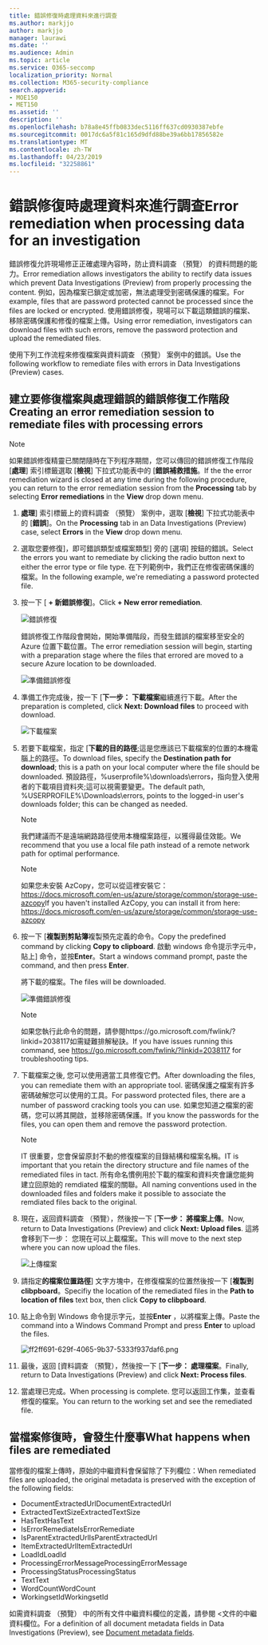 ```yaml
---
title: 錯誤修復時處理資料來進行調查
ms.author: markjjo
author: markjjo
manager: laurawi
ms.date: ''
ms.audience: Admin
ms.topic: article
ms.service: O365-seccomp
localization_priority: Normal
ms.collection: M365-security-compliance
search.appverid:
- MOE150
- MET150
ms.assetid: ''
description: ''
ms.openlocfilehash: b78a8e45ffb0833dec5116ff637cd0930387ebfe
ms.sourcegitcommit: 0017dc6a5f81c165d9dfd88be39a6bb17856582e
ms.translationtype: MT
ms.contentlocale: zh-TW
ms.lasthandoff: 04/23/2019
ms.locfileid: "32258861"
---
```

# <a name="error-remediation-when-processing-data-for-an-investigation"></a><span data-ttu-id="1cf36-102">錯誤修復時處理資料來進行調查</span><span class="sxs-lookup"><span data-stu-id="1cf36-102">Error remediation when processing data for an investigation</span></span>

<span data-ttu-id="1cf36-103">錯誤修復允許現場修正正確處理內容時，防止資料調查 （預覽） 的資料問題的能力。</span><span class="sxs-lookup"><span data-stu-id="1cf36-103">Error remediation allows investigators the ability to rectify data issues which prevent Data Investigations (Preview) from properly processing the content.</span></span> <span data-ttu-id="1cf36-104">例如，因為檔案已鎖定或加密，無法處理受到密碼保護的檔案。</span><span class="sxs-lookup"><span data-stu-id="1cf36-104">For example, files that are password protected cannot be processed since the files are locked or encrypted.</span></span> <span data-ttu-id="1cf36-105">使用錯誤修復，現場可以下載這類錯誤的檔案、 移除密碼保護和修復的檔案上傳。</span><span class="sxs-lookup"><span data-stu-id="1cf36-105">Using error remediation, investigators can download files with such errors, remove the password protection and upload the remediated files.</span></span>

<span data-ttu-id="1cf36-106">使用下列工作流程來修復檔案與資料調查 （預覽） 案例中的錯誤。</span><span class="sxs-lookup"><span data-stu-id="1cf36-106">Use the following workflow to remediate files with errors in Data Investigations (Preview) cases.</span></span>

## <a name="creating-an-error-remediation-session-to-remediate-files-with-processing-errors"></a><span data-ttu-id="1cf36-107">建立要修復檔案與處理錯誤的錯誤修復工作階段</span><span class="sxs-lookup"><span data-stu-id="1cf36-107">Creating an error remediation session to remediate files with processing errors</span></span>

>[!NOTE]
><span data-ttu-id="1cf36-108">如果錯誤修復精靈已關閉隨時在下列程序期間，您可以傳回的錯誤修復工作階段 [**處理**] 索引標籤選取 [**檢視**] 下拉式功能表中的 [**錯誤補救措施**。</span><span class="sxs-lookup"><span data-stu-id="1cf36-108">If the the error remediation wizard is closed at any time during the following procedure, you can return to the error remediation session from the **Processing** tab by selecting **Error remediations** in the **View** drop down menu.</span></span>

1. <span data-ttu-id="1cf36-109">**處理**] 索引標籤上的資料調查 （預覽） 案例中，選取 [**檢視**] 下拉式功能表中的 [**錯誤**]。</span><span class="sxs-lookup"><span data-stu-id="1cf36-109">On the **Processing** tab in an Data Investigations (Preview) case, select **Errors** in the **View** drop down menu.</span></span>

2. <span data-ttu-id="1cf36-110">選取您要修復]，即可錯誤類型或檔案類型] 旁的 [選項] 按鈕的錯誤。</span><span class="sxs-lookup"><span data-stu-id="1cf36-110">Select the errors you want to remediate by clicking the radio button next to either the error type or file type.</span></span>  <span data-ttu-id="1cf36-111">在下列範例中，我們正在修復密碼保護的檔案。</span><span class="sxs-lookup"><span data-stu-id="1cf36-111">In the following example, we're remediating a password protected file.</span></span>

3. <span data-ttu-id="1cf36-112">按一下 [ **+ 新錯誤修復**]。</span><span class="sxs-lookup"><span data-stu-id="1cf36-112">Click **+ New error remediation**.</span></span>

    ![錯誤修復](../media/8c2faf1a-834b-44fc-b418-6a18aed8b81a.png)

    <span data-ttu-id="1cf36-114">錯誤修復工作階段會開始，開始準備階段，而發生錯誤的檔案移至安全的 Azure 位置下載位置。</span><span class="sxs-lookup"><span data-stu-id="1cf36-114">The error remediation session will begin, starting with a preparation stage where the files that errored are moved to a secure Azure location to be downloaded.</span></span>

    ![準備錯誤修復](../media/390572ec-7012-47c4-a6b6-4cbb5649e8a8.png)

4. <span data-ttu-id="1cf36-116">準備工作完成後，按一下 [**下一步： 下載檔案**繼續進行下載。</span><span class="sxs-lookup"><span data-stu-id="1cf36-116">After the preparation is completed, click **Next: Download files** to proceed with download.</span></span>

    ![下載檔案](../media/6ac04b09-8e13-414a-9e24-7c75ba586363.png)

5. <span data-ttu-id="1cf36-118">若要下載檔案，指定 [**下載的目的路徑**;這是您應該已下載檔案的位置的本機電腦上的路徑。</span><span class="sxs-lookup"><span data-stu-id="1cf36-118">To download files, specify the **Destination path for download**; this is a path on your local computer where the file should be downloaded.</span></span>  <span data-ttu-id="1cf36-119">預設路徑，%userprofile%\downloads\errors，指向登入使用者的下載項目資料夾;這可以視需要變更。</span><span class="sxs-lookup"><span data-stu-id="1cf36-119">The default path, %USERPROFILE%\Downloads\errors, points to the logged-in user's downloads folder; this can be changed as needed.</span></span>

    >[!NOTE]
    ><span data-ttu-id="1cf36-120">我們建議而不是遠端網路路徑使用本機檔案路徑，以獲得最佳效能。</span><span class="sxs-lookup"><span data-stu-id="1cf36-120">We recommend that you use a local file path instead of a remote network path for optimal performance.</span></span>

    > [!NOTE]
    > <span data-ttu-id="1cf36-121">如果您未安裝 AzCopy，您可以從這裡安裝它：https://docs.microsoft.com/en-us/azure/storage/common/storage-use-azcopy</span><span class="sxs-lookup"><span data-stu-id="1cf36-121">If you haven't installed AzCopy, you can install it from here: https://docs.microsoft.com/en-us/azure/storage/common/storage-use-azcopy</span></span>

6. <span data-ttu-id="1cf36-122">按一下 [**複製到剪貼簿**複製預先定義的命令。</span><span class="sxs-lookup"><span data-stu-id="1cf36-122">Copy the predefined command by clicking **Copy to clipboard**.</span></span> <span data-ttu-id="1cf36-123">啟動 windows 命令提示字元中，貼上] 命令，並按**Enter**。</span><span class="sxs-lookup"><span data-stu-id="1cf36-123">Start a windows command prompt, paste the command, and then press **Enter**.</span></span>  

    <span data-ttu-id="1cf36-124">將下載的檔案。</span><span class="sxs-lookup"><span data-stu-id="1cf36-124">The files will be downloaded.</span></span>

    ![準備錯誤修復](../media/f364ab4d-31c5-4375-b69f-650f694a2f69.png)

     > [!NOTE]
     > <span data-ttu-id="1cf36-126">如果您執行此命令的問題，請參閱https://go.microsoft.com/fwlink/?linkid=2038117如需疑難排解秘訣。</span><span class="sxs-lookup"><span data-stu-id="1cf36-126">If you have issues running this command, see https://go.microsoft.com/fwlink/?linkid=2038117 for troubleshooting tips.</span></span>

7. <span data-ttu-id="1cf36-127">下載檔案之後, 您可以使用適當工具修復它們。</span><span class="sxs-lookup"><span data-stu-id="1cf36-127">After downloading the files, you can remediate them with an appropriate tool.</span></span> <span data-ttu-id="1cf36-128">密碼保護之檔案有許多密碼破解您可以使用的工具。</span><span class="sxs-lookup"><span data-stu-id="1cf36-128">For password protected files, there are a number of password cracking tools you can use.</span></span> <span data-ttu-id="1cf36-129">如果您知道之檔案的密碼，您可以將其開啟，並移除密碼保護。</span><span class="sxs-lookup"><span data-stu-id="1cf36-129">If you know the passwords for the files, you can open them and remove the password protection.</span></span>
    > [!NOTE]
    > <span data-ttu-id="1cf36-130">IT 很重要，您會保留原封不動的修復檔案的目錄結構和檔案名稱。</span><span class="sxs-lookup"><span data-stu-id="1cf36-130">IT is important that you retain the directory structure and file names of the remediated files in tact.</span></span>  <span data-ttu-id="1cf36-131">所有命名慣例用於下載的檔案和資料夾會讓您能夠建立回原始的 remdiated 檔案的關聯。</span><span class="sxs-lookup"><span data-stu-id="1cf36-131">All naming conventions used in the downloaded files and folders make it possible to associate the remdiated files back to the original.</span></span>

8. <span data-ttu-id="1cf36-132">現在，返回資料調查 （預覽），然後按一下 [**下一步： 將檔案上傳**。</span><span class="sxs-lookup"><span data-stu-id="1cf36-132">Now, return to Data Investigations (Preview) and click **Next: Upload files**.</span></span>  <span data-ttu-id="1cf36-133">這將會移到下一步： 您現在可以上載檔案。</span><span class="sxs-lookup"><span data-stu-id="1cf36-133">This will move to the next step where you can now upload the files.</span></span>

    ![上傳檔案](../media/af3d8617-1bab-4ecd-8de0-22e53acba240.png)

9. <span data-ttu-id="1cf36-135">請指定**的檔案位置路徑**] 文字方塊中，在修復檔案的位置然後按一下 [**複製到 clibpboard**。</span><span class="sxs-lookup"><span data-stu-id="1cf36-135">Specifiy the location of the remediated files in the **Path to location of files** text box, then click **Copy to clibpboard**.</span></span>

10. <span data-ttu-id="1cf36-136">貼上命令到 Windows 命令提示字元，並按**Enter** ，以將檔案上傳。</span><span class="sxs-lookup"><span data-stu-id="1cf36-136">Paste the command into a Windows Command Prompt and press **Enter** to upload the files.</span></span>

    ![ff2ff691-629f-4065-9b37-5333f937daf6.png](../media/ff2ff691-629f-4065-9b37-5333f937daf6.png)

11. <span data-ttu-id="1cf36-138">最後，返回 [資料調查 （預覽），然後按一下 [**下一步： 處理檔案**。</span><span class="sxs-lookup"><span data-stu-id="1cf36-138">Finally, return to Data Investigations (Preview) and click **Next: Process files**.</span></span>

12. <span data-ttu-id="1cf36-139">當處理已完成。</span><span class="sxs-lookup"><span data-stu-id="1cf36-139">When processing is complete.</span></span>  <span data-ttu-id="1cf36-140">您可以返回工作集，並查看修復的檔案。</span><span class="sxs-lookup"><span data-stu-id="1cf36-140">You can return to the working set and see the remediated file.</span></span>

## <a name="what-happens-when-files-are-remediated"></a><span data-ttu-id="1cf36-141">當檔案修復時，會發生什麼事</span><span class="sxs-lookup"><span data-stu-id="1cf36-141">What happens when files are remediated</span></span>

<span data-ttu-id="1cf36-142">當修復的檔案上傳時，原始的中繼資料會保留除了下列欄位：</span><span class="sxs-lookup"><span data-stu-id="1cf36-142">When remediated files are uploaded, the original metadata is preserved with the exception of the following fields:</span></span> 

- <span data-ttu-id="1cf36-143">DocumentExtractedUrl</span><span class="sxs-lookup"><span data-stu-id="1cf36-143">DocumentExtractedUrl</span></span>
- <span data-ttu-id="1cf36-144">ExtractedTextSize</span><span class="sxs-lookup"><span data-stu-id="1cf36-144">ExtractedTextSize</span></span>
- <span data-ttu-id="1cf36-145">HasText</span><span class="sxs-lookup"><span data-stu-id="1cf36-145">HasText</span></span>
- <span data-ttu-id="1cf36-146">IsErrorRemediate</span><span class="sxs-lookup"><span data-stu-id="1cf36-146">IsErrorRemediate</span></span>
- <span data-ttu-id="1cf36-147">IsParentExtractedUrl</span><span class="sxs-lookup"><span data-stu-id="1cf36-147">IsParentExtractedUrl</span></span>
- <span data-ttu-id="1cf36-148">ItemExtractedUrl</span><span class="sxs-lookup"><span data-stu-id="1cf36-148">ItemExtractedUrl</span></span>
- <span data-ttu-id="1cf36-149">LoadId</span><span class="sxs-lookup"><span data-stu-id="1cf36-149">LoadId</span></span>
- <span data-ttu-id="1cf36-150">ProcessingErrorMessage</span><span class="sxs-lookup"><span data-stu-id="1cf36-150">ProcessingErrorMessage</span></span>
- <span data-ttu-id="1cf36-151">ProcessingStatus</span><span class="sxs-lookup"><span data-stu-id="1cf36-151">ProcessingStatus</span></span>
- <span data-ttu-id="1cf36-152">Text</span><span class="sxs-lookup"><span data-stu-id="1cf36-152">Text</span></span>
- <span data-ttu-id="1cf36-153">WordCount</span><span class="sxs-lookup"><span data-stu-id="1cf36-153">WordCount</span></span>
- <span data-ttu-id="1cf36-154">WorkingsetId</span><span class="sxs-lookup"><span data-stu-id="1cf36-154">WorkingsetId</span></span>

<span data-ttu-id="1cf36-155">如需資料調查 （預覽） 中的所有文件中繼資料欄位的定義，請參閱 <<c0>文件的中繼資料欄位。</span><span class="sxs-lookup"><span data-stu-id="1cf36-155">For a definition of all document metadata fields in Data Investigations (Preview), see [Document metadata fields](document-metadata-fields.md).</span></span>